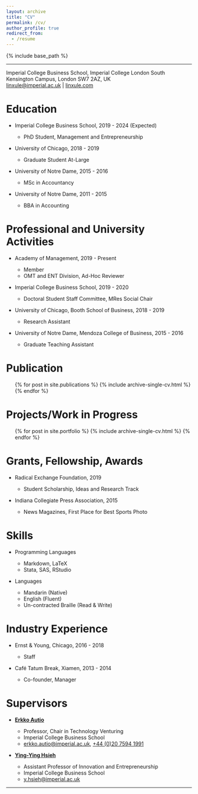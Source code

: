 ```yaml
---
layout: archive
title: "CV"
permalink: /cv/
author_profile: true
redirect_from:
  - /resume
---
```


{% include base_path %}

---
Imperial College Business School, Imperial College London
South Kensington Campus, London SW7 2AZ, UK 			
[linxule@imperial.ac.uk](mailto:linxule@imperial.ac.uk) |  [linxule.com](https://linxule.com/)

# Education

* Imperial College Business School, 2019 - 2024 (Expected)
  * PhD Student, Management and Entrepreneurship

* University of Chicago, 2018 - 2019
  * Graduate Student At-Large

* University of Notre Dame, 2015 - 2016
  * MSc in Accountancy

* University of Notre Dame, 2011 - 2015
  * BBA in Accounting

# Professional and University Activities

* Academy of Management, 2019 - Present
	* Member
	* OMT and ENT Division, Ad-Hoc Reviewer

* Imperial College Business School, 2019 - 2020
	* Doctoral Student Staff Committee, MRes Social Chair

* University of Chicago, Booth School of Business, 2018 - 2019
	* Research Assistant

* University of Notre Dame, Mendoza College of Business, 2015 - 2016
	* Graduate Teaching Assistant

# Publication

<ul>{% for post in site.publications %}
  {% include archive-single-cv.html %}
{% endfor %}</ul>

Projects/Work in Progress
====
<ul>{% for post in site.portfolio %}
  {% include archive-single-cv.html %}
{% endfor %}</ul>

# Grants, Fellowship, Awards

* Radical Exchange Foundation, 2019
  * Student Scholarship, Ideas and Research Track

* Indiana Collegiate Press Association, 2015
  * News Magazines, First Place for Best Sports Photo

# Skills

* Programming Languages
  * Markdown, LaTeX
  * Stata, SAS, RStudio

* Languages
  * Mandarin (Native)
  * English (Fluent)
  * Un-contracted Braille (Read & Write)

# Industry Experience

* Ernst & Young, Chicago, 2016 - 2018
  * Staff

* Café Tatum Break, Xiamen, 2013 - 2014
  * Co-founder, Manager


# Supervisors

* **[Erkko Autio](https://www.imperial.ac.uk/people/erkko.autio)**
	* Professor, Chair in Technology Venturing
	* Imperial College Business School
	* [erkko.autio@imperial.ac.uk](mailto:erkko.autio@imperial.ac.uk), [+44 (0)20 7594 1991](tel:44(0)2075941991)

* **[Ying-Ying Hsieh](https://www.imperial.ac.uk/people/y.hsieh)**
	* Assistant Professor of Innovation and Entrepreneurship
	* Imperial College Business School
	* [y.hsieh@imperial.ac.uk](mailto:y.hsieh@imperial.ac.uk)


----------------------------
